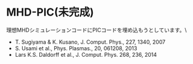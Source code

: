 # MHD-PIC(未完成)

理想MHDシミュレーションコードにPICコードを埋め込もうとしています。\

- T. Sugiyama & K. Kusano, J. Comput. Phys., 227, 1340, 2007 
- S. Usami et al., Phys. Plasmas., 20, 061208, 2013 
- Lars K.S. Daldorff et al., J. Comput. Phys. 268, 236, 2014
